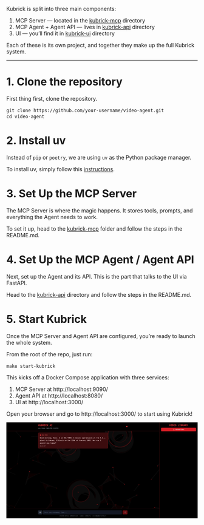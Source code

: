 Kubrick is split into three main components:

1. MCP Server — located in the [kubrick-mcp](kubrick-mcp) directory
2. MCP Agent + Agent API — lives in [kubrick-api](kubrick-api) directory
3. UI — you’ll find it in [kubrick-ui](kubrick-ui) directory

Each of these is its own project, and together they make up the full Kubrick system.

---


# 1. Clone the repository

First thing first, clone the repository.

```
git clone https://github.com/your-username/video-agent.git
cd video-agent
```

# 2. Install uv

Instead of `pip` or `poetry`, we are using `uv` as the Python package manager. 

To install uv, simply follow this [instructions](https://docs.astral.sh/uv/getting-started/installation/). 

# 3. Set Up the MCP Server

The MCP Server is where the magic happens. It stores tools, prompts, and everything the Agent needs to work.

To set it up, head to the [kubrick-mcp](kubrick-mcp) folder and follow the steps in the README.md.

# 4. Set Up the MCP Agent / Agent API

Next, set up the Agent and its API. This is the part that talks to the UI via FastAPI.

Head to the [kubrick-api](kubrick-api) directory and follow the steps in the README.md.

# 5. Start Kubrick

Once the MCP Server and Agent API are configured, you’re ready to launch the whole system.

From the root of the repo, just run:

```
make start-kubrick
```

This kicks off a Docker Compose application with three services:

1. MCP Server at http://localhost:9090/
2. Agent API at http://localhost:8080/
3. UI at http://localhost:3000/

Open your browser and go to http://localhost:3000/ to start using Kubrick!

![Kubrick UI](./static/kubrick_landing_chat.png)
